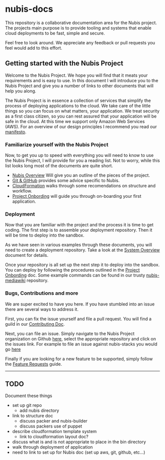 ﻿

# nubis-docs

This repository is a collaborative documentation area for the Nubis project. The
projects main purpose is to provide tooling and systems that enable cloud
deployments to be fast, simple and secure.

Feel free to look around. We appreciate any feedback or pull requests you feel
would add to this effort.

## Getting started with the Nubis Project

Welcome to the Nubis Project. We hope you will find that it meats your
requirements and is easy to use. In this document I will introduce you to the
Nubis Project and give you a number of links to other documents that will help
you along.

The Nubis Project is in essence a collection of services that simplify the
process of deploying applications to the cloud. We take care of the little
things so you can focus on what matters, your application. We treat security as
a first class citizen, so you can rest assured that your application will be
safe in the cloud. At this time we support only Amazon Web Services (AWS). For
an overview of our design principles I recommend you read our [manifesto](https://github.com/Nubisproject/nubis-docs/blob/master/MANIFESTO.md).

### Familiarize yourself with the Nubis Project

Now, to get you up to speed with everything you will need to know to use the
Nubis Project, I will provide for you a reading list. Not to worry, while this
list looks long most of the documents are quite short.

* [Nubis Overview](https://github.com/Nubisproject/nubis-docs/blob/master/SYSTEM_OVERVIEW.md)
  Will give you an outline of the pieces of the project.
* [Git & GitHub](https://github.com/Nubisproject/nubis-docs/blob/master/GIT_GITHUB.md)
  provides some advice specific to Nubis.
* [CloudFormation](https://github.com/Nubisproject/nubis-docs/blob/master/CLOUDFORMATION.md)
  walks through some recomendations on structure and workflow.
* [Project Onbording](https://github.com/Nubisproject/nubis-docs/blob/master/PROJECT_ONBOARDING.md)
  will guide you through on-boarding your first application.

### Deployment

Now that you are familiar with the project and the process it is time to get
coding. The first step is to assemble your deployment repository. Then it will
be time to deploy into the sandbox.

As we have seen in various examples through these documents, you will need to
create a deployment repository. Take a look at the [System Overview](https://github.com/Nubisproject/nubis-docs/blob/master/SYSTEM_OVERVIEW.md)
document for details.

Once your repository is all set up the next step it to deploy into the sandbox.
You can deploy by following the procedures outlined in the [Project Onbording](https://github.com/Nubisproject/nubis-docs/blob/master/PROJECT_ONBOARDING.md#application-build-out)
doc. Some example commands can be found in our trusty [nubis-mediawiki](https://github.com/Nubisproject/nubis-mediawiki/blob/master/nubis/cloudformation/README.md)
repository.

### Bugs, Contributions and more

We are super excited to have you here. If you have stumbled into an issue there
are several ways to address it.

First, you can fix the issue yourself and file a pull request. You will find a
guild in our [Contributing Doc](https://github.com/Nubisproject/nubis-docs/blob/master/CONTRIBUTING.md).

Next, you can file an issue. Simply navigate to the Nubis Project organization
on Github [here](https://github.com/Nubisproject), select the appropriate
repository and click on the issues link. For example to file an issue against
nubis-stacks you would go [here](https://github.com/Nubisproject/nubis-stacks/issues)

Finally if you are looking for a new feature to be supported, simply follow the
[Feature Requests](https://github.com/Nubisproject/nubis-docs/blob/master/FEATURE_REQUESTS.md)
guide.

---

## TODO

Document these things

* set up git repo
  * add nubis directory
* link to structure doc
  * discuss packer and nubis-builder
  * discuss packers use of puppet
* describe cloudformation template system
  * link to cloudformation layout doc?
* discuss what is and is not appropriate to place in the bin directory
* walk through deployment of application
* need to link to set up for Nubis doc (set up aws, git, github, etc...)
